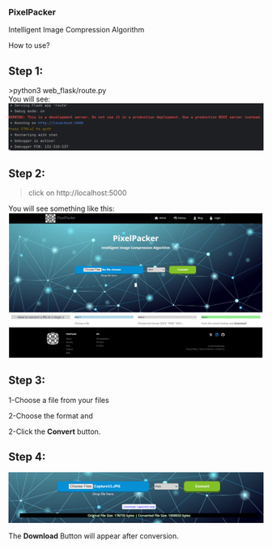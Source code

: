 ### PixelPacker
<p> Intelligent Image Compression Algorithm</p>
How to use?
<h2>Step 1:</h2>
>python3 web_flask/route.py

<br>
You will see: 
<img src="img.png">
<h2>Step 2:</h2>

>click on http://localhost:5000

You will see something like this:
<img src="Capture53.JPG">

<h2>Step 3:</h2>
<p>1-Choose a file from your files</p>
<p>2-Choose the format and</p> 
<p>2-Click the <strong>Convert</strong> button.</p>

<h2>Step 4:</h2>
<img src="img_1.png">
<p>The <strong>Download</strong> Button will appear after conversion.</p>
